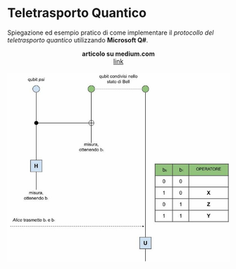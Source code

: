 # Teletrasporto Quantico
Spiegazione ed esempio pratico di come implementare il _protocollo del teletrasporto quantico_ utilizzando **Microsoft Q#**.

<div align="center">
  <b>articolo su medium.com</b><br>
  <a href="https://medium.com/@mariocuomo/teletrasporto-non-solo-fantascienza-f4663b5a1c3a">link</a>
  <br><br>
</div>

<div align="center">
  <img src="https://github.com/mariocuomo/teletrasportoQuantico/blob/main/img/protocollo.jpg" width="600">
</div>
